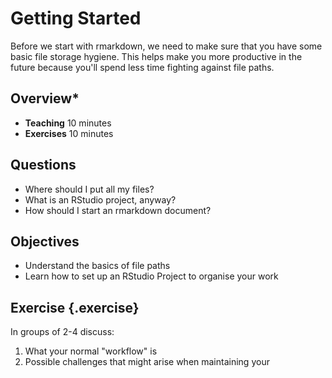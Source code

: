 # Getting Started

Before we start with rmarkdown, we need to make sure that you have some basic file storage hygiene. This helps make you more productive in the future because you'll spend less time fighting against file paths.

## Overview*

* **Teaching** 10 minutes
* **Exercises** 10 minutes

## Questions

* Where should I put all my files?
* What is an RStudio project, anyway?
* How should I start an rmarkdown document?

## Objectives

* Understand the basics of file paths
* Learn how to set up an RStudio Project to organise your work

## Exercise {.exercise}

In groups of 2-4 discuss:

1. What your normal "workflow" is
2. Possible challenges that might arise when maintaining your

